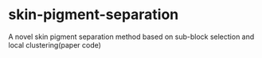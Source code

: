 # skin-pigment-separation
A novel skin pigment separation method based on sub-block selection and local clustering(paper code)
